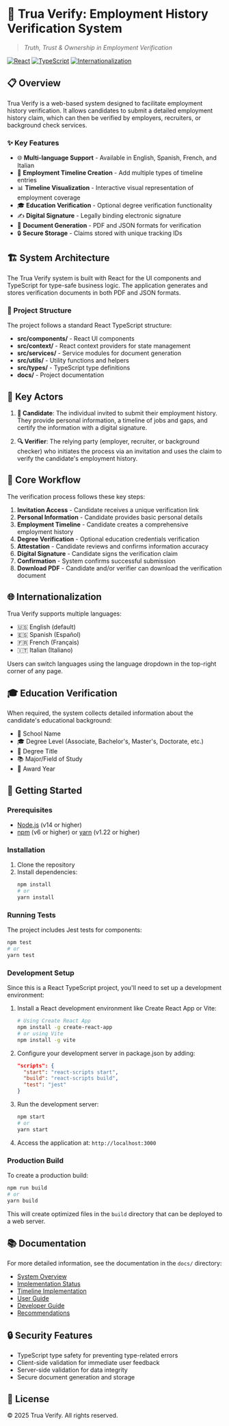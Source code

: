 # 🔐 Trua Verify: Employment History Verification System

> *Truth, Trust & Ownership in Employment Verification*

[![React](https://img.shields.io/badge/React-18-blue)](https://reactjs.org/)
[![TypeScript](https://img.shields.io/badge/TypeScript-5.8-green)](https://www.typescriptlang.org/)
[![Internationalization](https://img.shields.io/badge/i18n-Supported-orange)](https://react.i18next.com/)

## 📋 Overview

Trua Verify is a web-based system designed to facilitate employment history verification. It allows candidates to submit a detailed employment history claim, which can then be verified by employers, recruiters, or background check services.

### ✨ Key Features

- 🌐 **Multi-language Support** - Available in English, Spanish, French, and Italian
- 📝 **Employment Timeline Creation** - Add multiple types of timeline entries
- 📊 **Timeline Visualization** - Interactive visual representation of employment coverage
- 🎓 **Education Verification** - Optional degree verification functionality
- ✍️ **Digital Signature** - Legally binding electronic signature
- 📄 **Document Generation** - PDF and JSON formats for verification
- 🔒 **Secure Storage** - Claims stored with unique tracking IDs

## 🏗️ System Architecture

The Trua Verify system is built with React for the UI components and TypeScript for type-safe business logic. The application generates and stores verification documents in both PDF and JSON formats.

### 📂 Project Structure

The project follows a standard React TypeScript structure:

- **src/components/** - React UI components
- **src/context/** - React context providers for state management
- **src/services/** - Service modules for document generation
- **src/utils/** - Utility functions and helpers
- **src/types/** - TypeScript type definitions
- **docs/** - Project documentation

## 👥 Key Actors

1. **👤 Candidate**: The individual invited to submit their employment history. They provide personal information, a timeline of jobs and gaps, and certify the information with a digital signature.

2. **🔍 Verifier**: The relying party (employer, recruiter, or background checker) who initiates the process via an invitation and uses the claim to verify the candidate's employment history.

## 🔄 Core Workflow

The verification process follows these key steps:

1. **Invitation Access** - Candidate receives a unique verification link
2. **Personal Information** - Candidate provides basic personal details
3. **Employment Timeline** - Candidate creates a comprehensive employment history
4. **Degree Verification** - Optional education credentials verification
5. **Attestation** - Candidate reviews and confirms information accuracy
6. **Digital Signature** - Candidate signs the verification claim
7. **Confirmation** - System confirms successful submission
8. **Download PDF** - Candidate and/or verifier can download the verification document

## 🌐 Internationalization

Trua Verify supports multiple languages:

- 🇺🇸 English (default)
- 🇪🇸 Spanish (Español)
- 🇫🇷 French (Français)
- 🇮🇹 Italian (Italiano)

Users can switch languages using the language dropdown in the top-right corner of any page.

## 🎓 Education Verification

When required, the system collects detailed information about the candidate's educational background:

- 🏫 School Name
- 🎓 Degree Level (Associate, Bachelor's, Master's, Doctorate, etc.)
- 📜 Degree Title
- 📚 Major/Field of Study
- 📅 Award Year

## 🚀 Getting Started

### Prerequisites

- [Node.js](https://nodejs.org/) (v14 or higher)
- [npm](https://www.npmjs.com/) (v6 or higher) or [yarn](https://yarnpkg.com/) (v1.22 or higher)

### Installation

1. Clone the repository
2. Install dependencies:
   ```bash
   npm install
   # or
   yarn install
   ```

### Running Tests

The project includes Jest tests for components:

```bash
npm test
# or
yarn test
```

### Development Setup

Since this is a React TypeScript project, you'll need to set up a development environment:

1. Install a React development environment like Create React App or Vite:
   ```bash
   # Using Create React App
   npm install -g create-react-app
   # or using Vite
   npm install -g vite
   ```

2. Configure your development server in package.json by adding:
   ```json
   "scripts": {
     "start": "react-scripts start",
     "build": "react-scripts build",
     "test": "jest"
   }
   ```

3. Run the development server:
   ```bash
   npm start
   # or
   yarn start
   ```

4. Access the application at: `http://localhost:3000`

### Production Build

To create a production build:

```bash
npm run build
# or
yarn build
```

This will create optimized files in the `build` directory that can be deployed to a web server.

## 📚 Documentation

For more detailed information, see the documentation in the `docs/` directory:

- [System Overview](docs/system-overview.md)
- [Implementation Status](docs/implementation-status.md)
- [Timeline Implementation](docs/timeline-implementation.md)
- [User Guide](docs/user-guide.md)
- [Developer Guide](docs/developer-guide.md)
- [Recommendations](docs/recommendations.md)

## 🔒 Security Features

- TypeScript type safety for preventing type-related errors
- Client-side validation for immediate user feedback
- Server-side validation for data integrity
- Secure document generation and storage

## 📄 License

© 2025 Trua Verify. All rights reserved.